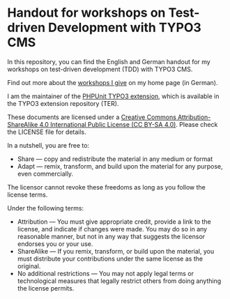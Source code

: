 # Handout for workshops on Test-driven Development with TYPO3 CMS

In this repository, you can find the English and German handout for my
workshops on test-driven development (TDD) with TYPO3 CMS.

Find out more about the
[workshops I give](https://www.oliverklee.de/workshops/workshops.html)
on my home page (in German).

I am the maintainer of the
[PHPUnit TYPO3 extension](http://typo3.org/extensions/repository/view/phpunit),
which is available in the TYPO3 extension repository (TER).

These documents are licensed under a
[Creative Commons Attribution-ShareAlike 4.0 International Public License (CC BY-SA 4.0)](http://creativecommons.org/licenses/by-sa/4.0/).
Please check the LICENSE file for details.

In a nutshell, you are free to:

* Share — copy and redistribute the material in any medium or format
* Adapt — remix, transform, and build upon the material for any purpose,
  even commercially.

The licensor cannot revoke these freedoms as long as you follow the license terms.

Under the following terms:

* Attribution — You must give appropriate credit, provide a link to the
  license, and indicate if changes were made. You may do so in any reasonable
  manner, but not in any way that suggests the licensor endorses you or your
  use.
* ShareAlike — If you remix, transform, or build upon the material, you must
  distribute your contributions under the same license as the original.
* No additional restrictions — You may not apply legal terms or technological
  measures that legally restrict others from doing anything the license permits.
